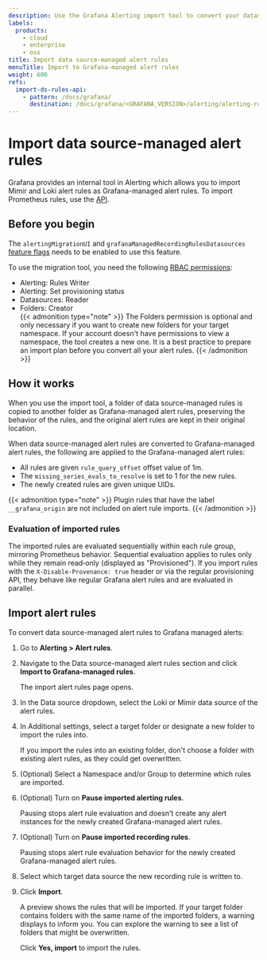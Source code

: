```yaml
---
description: Use the Grafana Alerting import tool to convert your datasource managed alert rules into Grafana managed alert rules
labels:
  products:
    - cloud
    - enterprise
    - oss
title: Import data source-managed alert rules
menuTitle: Import to Grafana-managed alert rules
weight: 600
refs:
  import-ds-rules-api:
    - pattern: /docs/grafana/
      destination: /docs/grafana/<GRAFANA_VERSION>/alerting/alerting-rules/alerting-migration/migration-api/
---
```


# Import data source-managed alert rules

Grafana provides an internal tool in Alerting which allows you to import Mimir and Loki alert rules as Grafana-managed alert rules. To import Prometheus rules, use the [API](ref:import-ds-rules-api).

## Before you begin

The `alertingMigrationUI` and `grafanaManagedRecordingRulesDatasources` [feature flags](/docs/grafana/latest/setup-grafana/configure-grafana/feature-toggles/) needs to be enabled to use this feature.

To use the migration tool, you need the following [RBAC permissions](/docs/grafana/latest/administration/roles-and-permissions/access-control/):

- Alerting: Rules Writer
- Alerting: Set provisioning status
- Datasources: Reader
- Folders: Creator  
  {{< admonition type="note" >}}
  The Folders permission is optional and only necessary if you want to create new folders for your target namespace. If your account doesn't have permissions to view a namespace, the tool creates a new one. It is a best practice to prepare an import plan before you convert all your alert rules.
  {{< /admonition >}}

## How it works

When you use the import tool, a folder of data source-managed rules is copied to another folder as Grafana-managed alert rules, preserving the behavior of the rules, and the original alert rules are kept in their original location.

When data source-managed alert rules are converted to Grafana-managed alert rules, the following are applied to the Grafana-managed alert rules:

- All rules are given `rule_query_offset` offset value of 1m.
- The `missing_series_evals_to_resolve` is set to 1 for the new rules.
- The newly created rules are given unique UIDs.

{{< admonition type="note" >}}
Plugin rules that have the label `__grafana_origin` are not included on alert rule imports.
{{< /admonition >}}

### Evaluation of imported rules

The imported rules are evaluated sequentially within each rule group, mirroring Prometheus behavior. Sequential evaluation applies to rules only while they remain read‑only (displayed as "Provisioned"). If you import rules with the `X-Disable-Provenance: true` header or via the regular provisioning API, they behave like regular Grafana alert rules and are evaluated in parallel.

## Import alert rules

To convert data source-managed alert rules to Grafana managed alerts:

1. Go to **Alerting > Alert rules**.

1. Navigate to the Data source-managed alert rules section and click **Import to Grafana-managed rules**.

   The import alert rules page opens.

1. In the Data source dropdown, select the Loki or Mimir data source of the alert rules.

1. In Additional settings, select a target folder or designate a new folder to import the rules into.

   If you import the rules into an existing folder, don't choose a folder with existing alert rules, as they could get overwritten.

1. (Optional) Select a Namespace and/or Group to determine which rules are imported.

1. (Optional) Turn on **Pause imported alerting rules**.

   Pausing stops alert rule evaluation and doesn’t create any alert instances for the newly created Grafana-managed alert rules.

1. (Optional) Turn on **Pause imported recording rules**.

   Pausing stops alert rule evaluation behavior for the newly created Grafana-managed alert rules.

1. Select which target data source the new recording rule is written to.

1. Click **Import**.

   A preview shows the rules that will be imported. If your target folder contains folders with the same name of the imported folders, a warning displays to inform you. You can explore the warning to see a list of folders that might be overwritten.

   Click **Yes, import** to import the rules.
